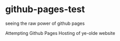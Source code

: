 # github-pages-test
seeing the raw power of github pages

Attempting Github Pages Hosting of ye-olde website
